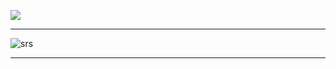 ![](https://komarev.com/ghpvc/?username=VERIFIEDreality&label=Stalkers+?&color=grey)
___
![srs](https://github.com/user-attachments/assets/8e0a364e-752e-4410-b33d-bd4e22b22740)
___
<!--
**2airren/2airren** is a ✨ _special_ ✨ repository because its `README.md` (this file) appears on your GitHub profile.

Here are some ideas to get you started:

- 🔭 I’m currently working on ...
- 🌱 I’m currently learning ...
- 👯 I’m looking to collaborate on ...
- 🤔 I’m looking for help with ...
- 💬 Ask me about ...
- 📫 How to reach me: ...
- 😄 Pronouns: ...
- ⚡ Fun fact: ...
-->
